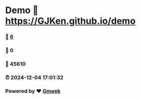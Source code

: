 # Demo :link: https://GJKen.github.io/demo 
### :page_facing_up: [6](https://GJKen.github.io/demo/tag.html) 
### :speech_balloon: 0 
### :hibiscus: 45610 
### :alarm_clock: 2024-12-04 17:01:32 
### Powered by :heart: [Gmeek](https://github.com/Meekdai/Gmeek)
